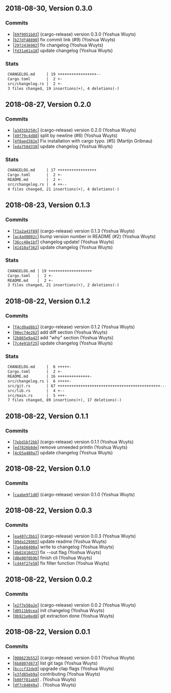 ## 2018-08-30, Version 0.3.0
### Commits
- [[`69f9951b03`](https://github.com/yoshuawuyts/changelog/commits/69f9951b030f2824ddc804bd170525d322dca7cb)] (cargo-release) version 0.3.0 (Yoshua Wuyts)
- [[`b27df48890`](https://github.com/yoshuawuyts/changelog/commits/b27df48890715c4e1a1f0dcc5e2eeca68fcd555e)] fix commit link (#9) (Yoshua Wuyts)
- [[`2972436982`](https://github.com/yoshuawuyts/changelog/commits/29724369821a10f3c160046840db946b1cfcde11)] fix changelog (Yoshua Wuyts)
- [[`fd31a61a18`](https://github.com/yoshuawuyts/changelog/commits/fd31a61a18129a0ece99aa007bbd07dc18894c5a)] update changelog (Yoshua Wuyts)

### Stats
```diff
 CHANGELOG.md     | 19 +++++++++++++++++--
 Cargo.toml       |  2 +-
 src/changelog.rs |  2 +-
 3 files changed, 19 insertions(+), 4 deletions(-)
```


## 2018-08-27, Version 0.2.0
### Commits
- [[`a3d31b250c`](https://github.com/yoshuawuyts/changelog/commits/a3d31b250c3a1b28836e84e18c2b8da7c9d24a6a)] (cargo-release) version 0.2.0 (Yoshua Wuyts)
- [[`49f79c4d88`](https://github.com/yoshuawuyts/changelog/commits/49f79c4d8806f09c052d903b4eff6d17f4921cae)] split by newline (#6) (Yoshua Wuyts)
- [[`4f0aed382e`](https://github.com/yoshuawuyts/changelog/commits/4f0aed382e7c82ee339086ba571f1ed2df7cce27)] Fix installation with cargo typo. (#5) (Martijn Gribnau)
- [[`eda758d338`](https://github.com/yoshuawuyts/changelog/commits/eda758d3388bba024c3c0568c1d00bbb31b225ce)] update changelog (Yoshua Wuyts)

### Stats
```diff
 CHANGELOG.md     | 17 +++++++++++++++++
 Cargo.toml       |  2 +-
 README.md        |  2 +-
 src/changelog.rs |  4 ++--
 4 files changed, 21 insertions(+), 4 deletions(-)
```

## 2018-08-23, Version 0.1.3
### Commits
- [[`f2a2a43f89`](https://github.com/yoshuawuyts/changelog/commits/f2a2a43f89fec3fc5580773cd22811a2ed04725e)] (cargo-release) version 0.1.3 (Yoshua Wuyts)
- [[`ac4ad8002c`](https://github.com/yoshuawuyts/changelog/commits/ac4ad8002c61641028c2168543c769e2994f7b26)] bump version number in README (#2) (Yoshua Wuyts)
- [[`36cc40e1bf`](https://github.com/yoshuawuyts/changelog/commits/36cc40e1bf7adc81a8184bb4ad6eea447f1af1f4)] changelog update! (Yoshua Wuyts)
- [[`41d10af362`](https://github.com/yoshuawuyts/changelog/commits/41d10af362bf01da1c934d79adedbeb08a63ccc4)] update changelog (Yoshua Wuyts)

### Stats
```diff
 CHANGELOG.md | 19 +++++++++++++++++++
 Cargo.toml   |  2 +-
 README.md    |  2 +-
 3 files changed, 21 insertions(+), 2 deletions(-)
```


## 2018-08-22, Version 0.1.2
### Commits
- [[`f4cd9ad8b1`](https://github.com/yoshuawuyts/changelog/commits/f4cd9ad8b158480d993eefeb2b98b292048ac863)] (cargo-release) version 0.1.2 (Yoshua Wuyts)
- [[`98ec74e262`](https://github.com/yoshuawuyts/changelog/commits/98ec74e2627b703cd1242dcc918e4ebad75ae0ea)] add diff section (Yoshua Wuyts)
- [[`2b865e9a42`](https://github.com/yoshuawuyts/changelog/commits/2b865e9a42671d0b4a03649d5c43f4a2b49ee6d0)] add "why" section (Yoshua Wuyts)
- [[`7c4e91bf25`](https://github.com/yoshuawuyts/changelog/commits/7c4e91bf259922ab8cc174213cd0a33a0159d334)] update changelog (Yoshua Wuyts)

### Stats
```diff
 CHANGELOG.md     |  6 +++++-
 Cargo.toml       |  2 +-
 README.md        | 16 ++++++++++++++-
 src/changelog.rs |  6 +++++-
 src/git.rs       | 67 +++++++++++++++++++++++++++++++++++++++++++++------------
 src/lib.rs       |  4 +--
 src/main.rs      |  5 +++-
 7 files changed, 89 insertions(+), 17 deletions(-)
```

## 2018-08-22, Version 0.1.1
### Commits
- [[`7ebd1bf2bb`](https://github.com/yoshuawuyts/changelog/commits/7ebd1bf2bb5665d49be730438fec8c568d5d1406)] (cargo-release) version 0.1.1 (Yoshua Wuyts)
- [[`ed7826b8de`](https://github.com/yoshuawuyts/changelog/commits/ed7826b8de9f479eeedc2ae393318691c0542bc4)] remove unneeded println (Yoshua Wuyts)
- [[`4c65a480a7`](https://github.com/yoshuawuyts/changelog/commits/4c65a480a7ea4a0ea1508b70aa91641541644468)] update changelog (Yoshua Wuyts)

## 2018-08-22, Version 0.1.0
### Commits
- [[`caabe9f1d8`](https://github.com/yoshuawuyts/changelog/commits/caabe9f1d8a3b2d65638824b374b5324e6eab367)] (cargo-release) version 0.1.0 (Yoshua Wuyts)

## 2018-08-22, Version 0.0.3
### Commits
- [[`ea407c3bb1`](https://github.com/yoshuawuyts/changelog/commits/ea407c3bb1e6dd13d738de0534befb6674dcd97f)] (cargo-release) version 0.0.3 (Yoshua Wuyts)
- [[`09da129965`](https://github.com/yoshuawuyts/changelog/commits/09da12996587af7c0b99baa56ecf3f607e3f7c8f)] update readme (Yoshua Wuyts)
- [[`7a4e66400a`](https://github.com/yoshuawuyts/changelog/commits/7a4e66400abd9cff7789d85163d83f843e619ab3)] write to changelog (Yoshua Wuyts)
- [[`4b82410d22`](https://github.com/yoshuawuyts/changelog/commits/4b82410d223b3f6e3a02cab67f581484ebe2c8f5)] fix --out flag (Yoshua Wuyts)
- [[`d8e80f0b9b`](https://github.com/yoshuawuyts/changelog/commits/d8e80f0b9b3f31ac5def886230067df15426de69)] finish cli (Yoshua Wuyts)
- [[`cd44f27e58`](https://github.com/yoshuawuyts/changelog/commits/cd44f27e58462905c56b639fe1bec6c311094309)] fix filter function (Yoshua Wuyts)

## 2018-08-22, Version 0.0.2
### Commits
- [[`e2f7e50a2e`](https://github.com/yoshuawuyts/changelog/commits/e2f7e50a2e0471ad2f63053e032f2fddf3b89b9b)] (cargo-release) version 0.0.2 (Yoshua Wuyts)
- [[`d0511b9cea`](https://github.com/yoshuawuyts/changelog/commits/d0511b9cea03af48b17ac9ed97d52fa61fc337b1)] init changelog (Yoshua Wuyts)
- [[`0b921e0ed8`](https://github.com/yoshuawuyts/changelog/commits/0b921e0ed87607ffb385bba3b384d83141b5a12c)] git extraction done (Yoshua Wuyts)

## 2018-08-22, Version 0.0.1
### Commits
- [[`008623b552`](https://github.com/yoshuawuyts/changelog/commits/008623b55290ed6ffbf668322049cc8ed085232f)] (cargo-release) version 0.0.1 (Yoshua Wuyts)
- [[`6b8807d873`](https://github.com/yoshuawuyts/changelog/commits/6b8807d873794b9f38fc68894e4b1238814019bd)] list git tags (Yoshua Wuyts)
- [[`6cccf32de9`](https://github.com/yoshuawuyts/changelog/commits/6cccf32de92aef62b005a44d50fe4e8fbad002d8)] upgrade clap flags (Yoshua Wuyts)
- [[`e3fd85eb9a`](https://github.com/yoshuawuyts/changelog/commits/e3fd85eb9adff74f24a8328bff85dee0b9a2d91b)] contributing (Yoshua Wuyts)
- [[`b80ff81ab9`](https://github.com/yoshuawuyts/changelog/commits/b80ff81ab97d6b757b304c0a2425bb3225a4aef4)] . (Yoshua Wuyts)
- [[`df7c84049a`](https://github.com/yoshuawuyts/changelog/commits/df7c84049afdfc24be543da7fdcca69e987a2acb)] . (Yoshua Wuyts)
